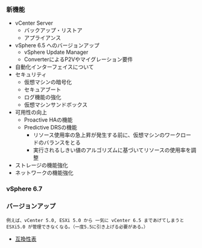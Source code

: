 ### 新機能
* vCenter Server 
    + バックアップ・リストア
    + アプライアンス
* vSphere 6.5 へのバージョンアップ
    + vSphere Update Manager
    + ConverterによるP2Vやマイグレーション要件
* 自動化インターフェイスについて
* セキュリティ
    + 仮想マシンの暗号化
    + セキュアブート
    + ログ機能の強化
    + 仮想マシンサンドボックス
* 可用性の向上
    + Proactive HAの機能
    + Predictive DRSの機能
        - リソース使用率の急上昇が発生する前に、仮想マシンのワークロードのバランスをとる
        - 実行されるしきい値のアルゴリズムに基づいてリソースの使用率を調整
* ストレージの機能強化
* ネットワークの機能強化

### vSphere 6.7

### バージョンアップ
    例えば、vCenter 5.0, ESXi 5.0 から 一気に vCenter 6.5 まであげてしまうとESXi5.0 が管理できなくなる。（一度5.5に引き上げる必要がある。）

* [互換性表](https://www.vmware.com/resources/compatibility/sim/interop_matrix.php)